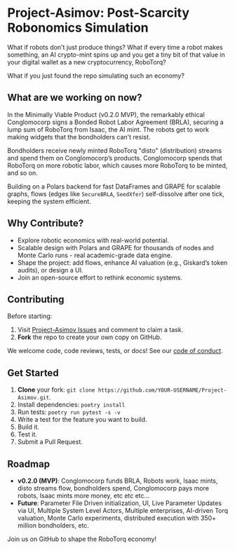 # Project-Asimov: Post-Scarcity Robonomics Simulation

What if robots don't just produce things? What if every time a robot makes something, an AI crypto-mint spins up and you get a tiny bit of that value in your digital wallet as a new cryptocurrency, RoboTorq?

What if you just found the repo simulating such an economy?

## What are we working on now?

In the Minimally Viable Product (v0.2.0 MVP), the remarkably ethical Conglomocorp signs a Bonded Robot Labor Agreement (BRLA), securing a lump sum of RoboTorq from Isaac, the AI mint. The robots get to work making widgets that the bondholders can't resist.

Bondholders receive newly minted RoboTorq "disto" (distribution) streams and spend them on Conglomocorp’s products. Conglomocorp spends that RoboTorq on more robotic labor, which causes more RoboTorq to be minted, and so on.

Building on a Polars backend for fast DataFrames and GRAPE for scalable graphs, flows (edges like `SecureBRLA`, `SeedXfer`) self-dissolve after one tick, keeping the system efficient.

## Why Contribute?

- Explore robotic economics with real-world potential.
- Scalable design with Polars and GRAPE for thousands of nodes and Monte Carlo runs - real academic-grade data engine.
- Shape the project: add flows, enhance AI valuation (e.g., Giskard’s token audits), or design a UI.
- Join an open-source effort to rethink economic systems.

## Contributing

Before starting:

1. Visit [Project-Asimov Issues](https://github.com/GrokkingGrok/Project-Asimov/issues) and comment to claim a task.
2. **Fork** the repo to create your own copy on GitHub.

We welcome code, code reviews, tests, or docs! See our [code of conduct](CODE_OF_CONDUCT.md).

## Get Started

1. **Clone** your fork: `git clone https://github.com/YOUR-USERNAME/Project-Asimov.git`.
2. Install dependencies: `poetry install`
3. Run tests: `poetry run pytest -s -v`
4. Write a test for the feature you want to build.
5. Build it.
6. Test it.
7. Submit a Pull Request.

## Roadmap

- **v0.2.0 (MVP)**: Conglomocorp funds BRLA, Robots work, Isaac mints, disto streams flow, bondholders spend, Conglomocorp pays more robots, Isaac mints more money, etc etc etc...
- **Future**: Parameter File Driven initialization, UI, Live Parameter Updates via UI, Multiple System Level Actors, Multiple enterprises, AI-driven Torq valuation, Monte Carlo experiments, distributed execution with 350+ million bondholders, etc.

Join us on GitHub to shape the RoboTorq economy!
